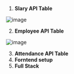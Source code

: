 1. **Slary API Table**

![image](https://github.com/Panu-S-Harshit-Ninja-07/OT-Salary-API/assets/156056444/069bb13b-2def-4b1a-bd84-380b76e2f48a)

2. **Employee API Table**

![image](https://github.com/Panu-S-Harshit-Ninja-07/OT-Salary-API/assets/156056444/52839ba5-9d5c-49ae-a946-c41b71ada960)

3. **Attendance API Table**
4. **Forntend setup**
5. **Full Stack**
